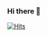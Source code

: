 ### Hi there 👋


[![Hits](https://hits.seeyoufarm.com/api/count/incr/badge.svg?url=https%3A%2F%2Fgithub.com%2Fheechul90&count_bg=%2379C83D&title_bg=%23555555&icon=humblebundle.svg&icon_color=%23E7E7E7&title=hits&edge_flat=false)](https://hits.seeyoufarm.com)

